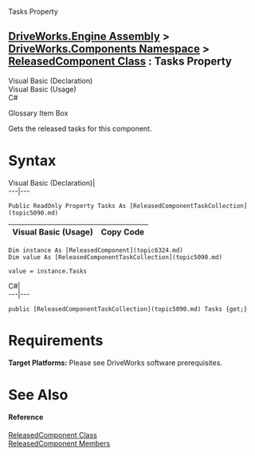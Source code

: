 Tasks Property   
  
[DriveWorks.Engine Assembly](topic2156.md) > [DriveWorks.Components Namespace](topic6089.md) > [ReleasedComponent Class](topic6324.md) : Tasks Property  
---  
  
Visual Basic (Declaration)    
Visual Basic (Usage)    
C# 

Glossary Item Box

Gets the released tasks for this component. 

# Syntax

Visual Basic (Declaration)|   
---|---  
      
    
    Public ReadOnly Property Tasks As [ReleasedComponentTaskCollection](topic5090.md)  
  
Visual Basic (Usage)| Copy Code  
---|---  
      
    
    Dim instance As [ReleasedComponent](topic6324.md)
    Dim value As [ReleasedComponentTaskCollection](topic5090.md)
     
    value = instance.Tasks  
  
C#|   
---|---  
      
    
    public [ReleasedComponentTaskCollection](topic5090.md) Tasks {get;}  
  
# Requirements

**Target Platforms:** Please see DriveWorks software prerequisites.

# See Also

#### Reference

[ReleasedComponent Class](topic6324.md)   
[ReleasedComponent Members](topic6325.md)


